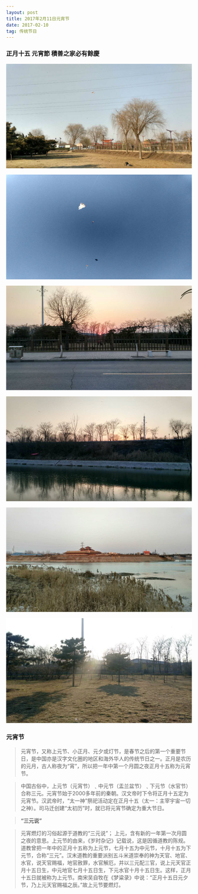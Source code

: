 ```yaml
---
layout: post
title: 2017年2月11日元宵节
date: 2017-02-10
tag: 传统节日
---
```


### 正月十五 元宵節 積善之家必有餘慶

![](/images/24/2017_2_11_1.jpg)

![](/images/24/2017_2_11_2.jpg)

![](/images/24/2017_2_11_3.jpg)

![](/images/24/2017_2_11_4.jpg)

![](/images/24/2017_2_11_5.jpg)

![](/images/24/2017_2_11_6.jpg)


### 元宵节

>  元宵节，又称上元节、小正月、元夕或灯节，是春节之后的第一个重要节日，是中国亦是汉字文化圈的地区和海外华人的传统节日之一。正月是农历的元月，古人称夜为“宵”，所以把一年中第一个月圆之夜正月十五称为元宵节。  

>  中国古俗中，上元节（元宵节）﹑中元节（盂兰盆节）﹑下元节（水官节）合称三元。元宵节始于2000多年前的秦朝。汉文帝时下令将正月十五定为元宵节。汉武帝时，“太一神”祭祀活动定在正月十五（太一：主宰宇宙一切之神）。司马迁创建“太初历”时，就已将元宵节确定为重大节日。  

>  **“三元说”**  

>  元宵燃灯的习俗起源于道教的“三元说”；
上元，含有新的一年第一次月圆之夜的意思。上元节的由来，《岁时杂记》记载说，这是因循道教的陈规。道教曾把一年中的正月十五称为上元节，七月十五为中元节，十月十五为下元节，合称“三元”。汉末道教的重要派别五斗米道崇奉的神为天官、地官、水官，说天官赐福，地官赦罪，水官解厄，并以三元配三官，说上元天官正月十五日生，中元地官七月十五日生，下元水官十月十五日生。这样，正月十五日就被称为上元节。南宋吴自牧在《梦粱录》中说：“正月十五日元夕节，乃上元天官赐福之辰。”故上元节要燃灯。
